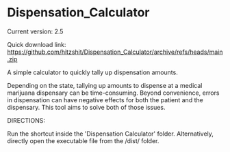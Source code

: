 # Dispensation_Calculator
Current version: 2.5

Quick download link: https://github.com/hitzshit/Dispensation_Calculator/archive/refs/heads/main.zip

A simple calculator to quickly tally up dispensation amounts.

Depending on the state, tallying up amounts to dispense at a medical marijuana dispensary can be time-consuming.
Beyond convenience, errors in dispensation can have negative effects for both the patient and the dispensary.
This tool aims to solve both of those issues.

DIRECTIONS:

Run the shortcut inside the 'Dispensation Calculator' folder.  Alternatively, directly open the executable file from the /dist/ folder.

